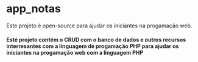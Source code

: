 # app_notas
Este projeto é open-source para ajudar os iniciantes na progamação web.<br>
<h4>Esté projeto contém o CRUD com o banco de dados e outros recursos interresantes com a linguagem de progamação PHP para ajudar os iniciantes na progamação web com a linguagem PHP<h4>

